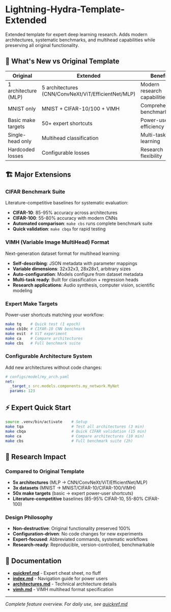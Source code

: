 # Lightning-Hydra-Template-Extended

Extended template for expert deep learning research. Adds modern architectures, systematic benchmarks, and multihead capabilities while preserving all original functionality.

## 🎯 What's New vs Original Template

| Original             | Extended                                            | Benefit                      |
| -------------------- | --------------------------------------------------- | ---------------------------- |
| 1 architecture (MLP) | 5 architectures (CNN/ConvNeXt/ViT/EfficientNet/MLP) | Modern research capabilities |
| MNIST only           | MNIST + CIFAR-10/100 + VIMH                         | Comprehensive benchmarking   |
| Basic make targets   | 50+ expert shortcuts                                | Power-user efficiency        |
| Single-head only     | Multihead classification                            | Multi-task learning          |
| Hardcoded losses     | Configurable losses                                 | Research flexibility         |

## 🏗️ Major Extensions

### CIFAR Benchmark Suite

Literature-competitive baselines for systematic evaluation:

- **CIFAR-10**: 85-95% accuracy across architectures
- **CIFAR-100**: 55-80% accuracy with modern CNNs
- **Automated comparison**: `make cbs` runs complete benchmark suite
- **Quick validation**: `make cbqa` for rapid testing

### VIMH (Variable Image MultiHead) Format

Next-generation dataset format for multihead learning:

- **Self-describing**: JSON metadata with parameter mappings
- **Variable dimensions**: 32x32x3, 28x28x1, arbitrary sizes
- **Auto-configuration**: Models configure from dataset metadata
- **Multi-task ready**: Built for classification + regression heads
- **Research applications**: Audio synthesis, computer vision, scientific modeling

### Expert Make Targets

Power-user shortcuts matching your workflow:

```bash
make tq    # Quick test (1 epoch)
make cb10c # CIFAR-10 CNN benchmark
make evit  # ViT experiment
make ca    # Compare architectures
make cbs   # Full benchmark suite
```

### Configurable Architecture System

Add new architectures without code changes:

```yaml
# configs/model/my_arch.yaml
net:
  _target_: src.models.components.my_network.MyNet
  params: 123
```

## ⚡ Expert Quick Start

```bash
source .venv/bin/activate    # Setup
make tqa                     # Test all architectures (3 min)
make cbqa                    # Quick CIFAR validation (15 min)
make ca                      # Compare architectures (10 min)
make cbs                     # Full benchmark suite (2h)
```

## 🎯 Research Impact

### Compared to Original Template

- **5x architectures** (MLP → CNN/ConvNeXt/ViT/EfficientNet/MLP)
- **3x datasets** (MNIST → MNIST/CIFAR-10/CIFAR-100/VIMH)
- **50x make targets** (basic → expert power-user shortcuts)
- **Literature-competitive** baselines (85-95% CIFAR-10, 55-80% CIFAR-100)

### Design Philosophy

- **Non-destructive**: Original functionality preserved 100%
- **Configuration-driven**: No code changes for new experiments
- **Expert-focused**: Abbreviated commands, systematic workflows
- **Research-ready**: Reproducible, version-controlled, benchmarkable

## 📖 Documentation

- **[quickref.md](quickref.md)** - Expert cheat sheet, no fluff
- **[index.md](index.md)** - Navigation guide for power users
- **[architectures.md](architectures.md)** - Technical architecture details
- **[vimh.md](vimh.md)** - VIMH multihead format specification

______________________________________________________________________

*Complete feature overview. For daily use, see [quickref.md](quickref.md)*
